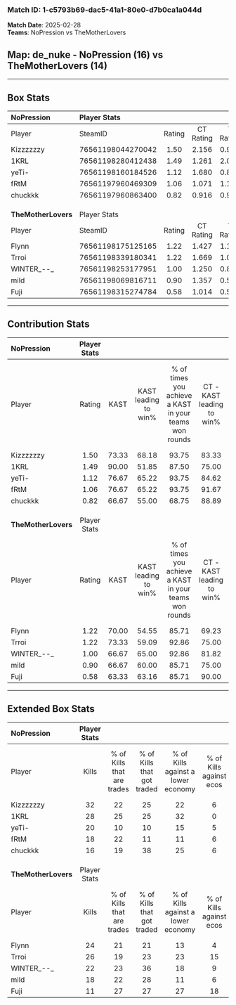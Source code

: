 ### Match ID: 1-c5793b69-dac5-41a1-80e0-d7b0ca1a044d  
**Match Date**: 2025-02-28  
**Teams**: NoPression vs TheMotherLovers  

## **Map**: de_nuke - NoPression (16) vs TheMotherLovers (14)  
---  

## Box Stats  

| **NoPression**      | Player Stats      |        |           |          |       |       |       |         |        |      |     |
| :- | :- | :-: | :-: | :-: | :-: | :-: | :-: | :-: | :-: | :-: | :-: |
| Player              | SteamID           | Rating | CT Rating | T Rating | KAST  |  ADR  | Kills | Assists | Deaths | K/D  | HS% |
| Kizzzzzzy           | 76561198044270042 |  1.50  |   2.156   |  0.979   | 73.33 | 102.0 |  32   |    2    |   20   | 1.60 | 62  |
| 1KRL                | 76561198280412438 |  1.49  |   1.261   |  2.003   | 90.00 | 101.3 |  28   |    9    |   22   | 1.27 | 57  |
| yeTi-               | 76561198160184526 |  1.12  |   1.680   |  0.813   | 76.67 | 70.4  |  20   |    5    |   18   | 1.11 | 50  |
| fRtM                | 76561197960469309 |  1.06  |   1.071   |  1.124   | 76.67 | 58.8  |  18   |   11    |   17   | 1.06 | 16  |
| chuckkk             | 76561197960863400 |  0.82  |   0.916   |  0.959   | 66.67 | 68.0  |  16   |    7    |   24   | 0.67 | 56  |
|                     |                   |        |           |          |       |       |       |         |        |      |     |
|                     |                   |        |           |          |       |       |       |         |        |      |     |
|                     |                   |        |           |          |       |       |       |         |        |      |     |
| **TheMotherLovers** | Player Stats      |        |           |          |       |       |       |         |        |      |     |
| Player              | SteamID           | Rating | CT Rating | T Rating | KAST  |  ADR  | Kills | Assists | Deaths | K/D  | HS% |
| Flynn               | 76561198175125165 |  1.22  |   1.427   |  1.146   | 70.00 | 91.2  |  24   |    7    |   20   | 1.20 | 62  |
| Trroi               | 76561198339180341 |  1.22  |   1.669   |  1.022   | 73.33 | 95.5  |  26   |    8    |   26   | 1.00 | 50  |
| WINTER_--_          | 76561198253177951 |  1.00  |   1.250   |  0.833   | 66.67 | 66.3  |  22   |    4    |   23   | 0.96 | 40  |
| mild                | 76561198069816711 |  0.90  |   1.357   |  0.587   | 66.67 | 60.3  |  18   |    9    |   22   | 0.82 | 61  |
| Fuji                | 76561198315274784 |  0.58  |   1.014   |  0.509   | 63.33 | 43.2  |  11   |    4    |   23   | 0.48 | 45  |
---  

## Contribution Stats  

| **NoPression**      | Player Stats |       |                      |                                                        |                           |                                                             |                          |                                                            |
| :- | :-: | :-: | :-: | :-: | :-: | :-: | :-: | :-: |
| Player              |    Rating    | KAST  | KAST leading to win% | % of times you achieve a KAST in your teams won rounds | CT - KAST leading to win% | CT - % of times you achieve a KAST in your teams won rounds | T - KAST leading to win% | T - % of times you achieve a KAST in your teams won rounds |
| Kizzzzzzy           |     1.50     | 73.33 |        68.18         |                         93.75                          |           83.33           |                            90.91                            |          50.00           |                           100.00                           |
| 1KRL                |     1.49     | 90.00 |        51.85         |                         87.50                          |           75.00           |                            81.82                            |          33.33           |                           100.00                           |
| yeTi-               |     1.12     | 76.67 |        65.22         |                         93.75                          |           84.62           |                           100.00                            |          40.00           |                           80.00                            |
| fRtM                |     1.06     | 76.67 |        65.22         |                         93.75                          |           91.67           |                           100.00                            |          36.36           |                           80.00                            |
| chuckkk             |     0.82     | 66.67 |        55.00         |                         68.75                          |           88.89           |                            72.73                            |          27.27           |                           60.00                            |
|                     |              |       |                      |                                                        |                           |                                                             |                          |                                                            |
|                     |              |       |                      |                                                        |                           |                                                             |                          |                                                            |
|                     |              |       |                      |                                                        |                           |                                                             |                          |                                                            |
| **TheMotherLovers** | Player Stats |       |                      |                                                        |                           |                                                             |                          |                                                            |
| Player              |    Rating    | KAST  | KAST leading to win% | % of times you achieve a KAST in your teams won rounds | CT - KAST leading to win% | CT - % of times you achieve a KAST in your teams won rounds | T - KAST leading to win% | T - % of times you achieve a KAST in your teams won rounds |
| Flynn               |     1.22     | 70.00 |        54.55         |                         85.71                          |           69.23           |                            90.00                            |          33.33           |                           75.00                            |
| Trroi               |     1.22     | 73.33 |        59.09         |                         92.86                          |           75.00           |                            90.00                            |          40.00           |                           100.00                           |
| WINTER_--_          |     1.00     | 66.67 |        65.00         |                         92.86                          |           81.82           |                            90.00                            |          44.44           |                           100.00                           |
| mild                |     0.90     | 66.67 |        60.00         |                         85.71                          |           75.00           |                            90.00                            |          37.50           |                           75.00                            |
| Fuji                |     0.58     | 63.33 |        63.16         |                         85.71                          |           90.00           |                            90.00                            |          33.33           |                           75.00                            |
---  

## Extended Box Stats  

| **NoPression**      | Player Stats |                            |                            |                                    |                         |                              |                                 |        |                             |                                     |                          |                               |                            |
| :- | :-: | :-: | :-: | :-: | :-: | :-: | :-: | :-: | :-: | :-: | :-: | :-: | :-: |
| Player              |    Kills     | % of Kills that are trades | % of Kills that got traded | % of Kills against a lower economy | % of Kills against ecos | % of Kills that are flawless | % of Kills that are close duels | Deaths | % of Deaths that get traded | % of Deaths against a lower economy | % of Deaths against ecos | % of Deaths that are flawless | % of Deaths that are close |
| Kizzzzzzy           |      32      |             22             |             25             |                 22                 |            6            |              69              |                6                |   20   |             20              |                 30                  |            0             |              80               |             10             |
| 1KRL                |      28      |             25             |             25             |                 32                 |            0            |              68              |                4                |   22   |             36              |                 23                  |            5             |              55               |             9              |
| yeTi-               |      20      |             10             |             10             |                 15                 |            5            |              55              |               10                |   18   |             39              |                 22                  |            0             |              78               |             0              |
| fRtM                |      18      |             22             |             11             |                 11                 |            6            |              78              |                0                |   17   |             12              |                 29                  |            0             |              88               |             0              |
| chuckkk             |      16      |             19             |             38             |                 25                 |            6            |              75              |               13                |   24   |             25              |                 25                  |            4             |              58               |             8              |
|                     |              |                            |                            |                                    |                         |                              |                                 |        |                             |                                     |                          |                               |                            |
|                     |              |                            |                            |                                    |                         |                              |                                 |        |                             |                                     |                          |                               |                            |
|                     |              |                            |                            |                                    |                         |                              |                                 |        |                             |                                     |                          |                               |                            |
| **TheMotherLovers** | Player Stats |                            |                            |                                    |                         |                              |                                 |        |                             |                                     |                          |                               |                            |
| Player              |    Kills     | % of Kills that are trades | % of Kills that got traded | % of Kills against a lower economy | % of Kills against ecos | % of Kills that are flawless | % of Kills that are close duels | Deaths | % of Deaths that get traded | % of Deaths against a lower economy | % of Deaths against ecos | % of Deaths that are flawless | % of Deaths that are close |
| Flynn               |      24      |             21             |             21             |                 13                 |            4            |              58              |               17                |   20   |             10              |                 15                  |            5             |              75               |             15             |
| Trroi               |      26      |             19             |             23             |                 23                 |           15            |              65              |                0                |   26   |             27              |                 12                  |            4             |              50               |             8              |
| WINTER_--_          |      22      |             23             |             36             |                 18                 |            9            |              73              |                5                |   23   |              9              |                  9                  |            4             |              91               |             0              |
| mild                |      18      |             22             |             28             |                 11                 |            6            |              78              |                6                |   22   |             18              |                  9                  |            5             |              64               |             5              |
| Fuji                |      11      |             27             |             27             |                 27                 |           18            |              91              |                0                |   23   |             43              |                 13                  |            4             |              65               |             4              |
